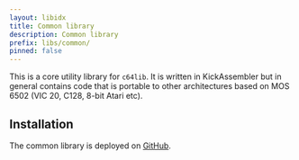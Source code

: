 ```yaml
---
layout: libidx
title: Common library
description: Common library
prefix: libs/common/
pinned: false
---
```

This is a core utility library for `c64lib`. It is written in KickAssembler
but in general contains code that is portable to other architectures based on
MOS 6502 (VIC 20, C128, 8-bit Atari etc).

## Installation
The common library is deployed on [GitHub][common].

[common]: https://github.com/c64lib/common
